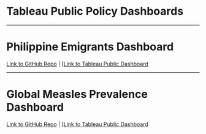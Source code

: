 # Tableau Public Policy Dashboards

---

# Philippine Emigrants Dashboard

[Link to GitHub Repo]() | [[Link to Tableau Public Dashboard]()

---

# Global Measles Prevalence Dashboard

[Link to GitHub Repo]() | [[Link to Tableau Public Dashboard]()

